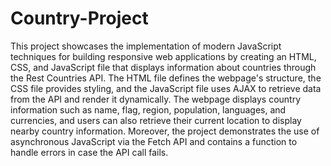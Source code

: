 # Country-Project
This project showcases the implementation of modern JavaScript techniques for building responsive web applications by creating an HTML, CSS, and JavaScript file that displays information about countries through the Rest Countries API. The HTML file defines the webpage's structure, the CSS file provides styling, and the JavaScript file uses AJAX to retrieve data from the API and render it dynamically. The webpage displays country information such as name, flag, region, population, languages, and currencies, and users can also retrieve their current location to display nearby country information. Moreover, the project demonstrates the use of asynchronous JavaScript via the Fetch API and contains a function to handle errors in case the API call fails.
